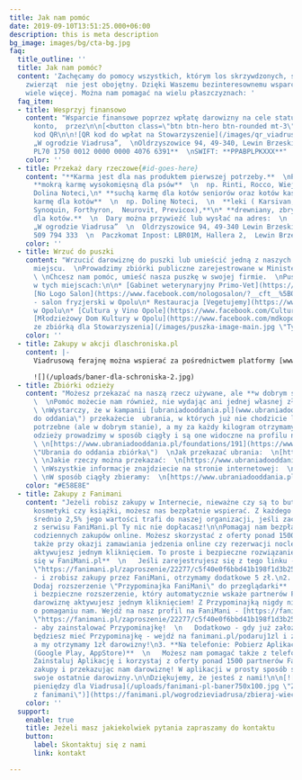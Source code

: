```yaml
---
title: Jak nam pomóc
date: 2019-09-10T13:51:25.000+06:00
description: this is meta description
bg_image: images/bg/cta-bg.jpg
faq:
  title_outline: ''
  title: Jak nam pomóc?
  content: 'Zachęcamy do pomocy wszystkich, którym los skrzywdzonych, starych i chorych
    zwierząt  nie jest obojętny. Dzięki Waszemu bezinteresownemu wsparciu możemy o
    wiele więcej. Można nam pomagać na wielu płaszczyznach: '
  faq_item:
  - title: Wesprzyj finansowo
    content: "Wsparcie finansowe poprzez wpłatę darowizny na cele statutowe na nasze
      konto,  przez\n\n[<button class=\"btn btn-hero btn-rounded mt-3\"> PayPal </button>](https://www.paypal.com/donate/?cmd=_s-xclick&hosted_button_id=DRHY6HS3CYW6Y&fbclid=IwAR1T6jsV6hjK87leQ7tkEPl3m_o6gPCTFEC4Lvxm6A-T7PedRIQ-cDEKqvk)\n\nlub
      kod QR\n\n![QR kod do wpłat na Stowarzyszenie](/images/qr_viadrus.png)  \nStowarzyszenie
      „W ogrodzie Viadrusa”,  \nOldrzyszowice 94, 49-340, Lewin Brzeski,  \nNIP **7471908079
      PL70 1750 0012 0000 0000 4076 6391**  \nSWIFT: **PPABPLPKXXX**"
    color: ''
  - title: Przekaż dary rzeczowe{#id-goes-here}
    content: "**Karma jest dla nas produktem pierwszej potrzeby.**  \nProsimy o:\n\n*
      **mokrą karmę wysokomięsną dla psów**  \n  np. Rinti, Rocco, Wiejska Zagroda,
      Dolina Noteci,\n* **suchą karmę dla kotów seniorów oraz kotów kastratów, mokrą
      karmę dla kotów**  \n  np. Dolinę Noteci,  \n  **leki ( Karsivan, Sizarol lub
      Synoquin, Forthyron,  Neurovit, Previcox),**\n* **drewniany, zbrylający żwirek
      dla kotów.**  \n  Dary można przywieźć lub wysłać na adres:  \n  Stowarzyszenie
      „W ogrodzie Viadrusa”  \n  Oldrzyszowice 94, 49-340 Lewin Brzeski  \n  tel.
      509 794 333  \n  Paczkomat Inpost: LBR01M, Hallera 2,  Lewin Brzeski"
    color: ''
  - title: Wrzuć do puszki
    content: "Wrzucić darowiznę do puszki lub umieścić jedną z naszych puszek w jakimś
      miejscu.  \nProwadzimy zbiórki publiczne zarejestrowane w Ministerstwie Cyfryzacji.
      \ \nChcesz nam pomóc, umieść nasza puszkę w swojej firmie.  \nPuszki można znaleźć
      w tych miejscach:\n\n* [Gabinet weterynaryjny Primo-Vet](https://www.facebook.com/Gabinet-weterynaryjny-Primo-Vet-109353447525607/?__cft__%5B0%5D=AZVjJEh3edlpgtzqtHy0D42aINoEguH-EMOF7zPucci2pSoGSrLfZ5u-sHJDslT9MBXmKbFXKyj6MnW8JbMPz22DKCC21L4tbjG9MczXVEHfkxe33_Z43w-T_UhrTudtzbzy3RNgj1VOsvP2fyLC2PjXNAQ8UUYMBhzi0qU9arjXHz1KwqQUIrKfHcpIEdYBRLl2kAEclmWCW5cWw1vRSU1sfCGaUhTWSLab8An8Z0lbMQ&__tn__=kK-R)\n\n![](/uploads/primovet-1.jpg)\n\n*
      [No Logo Salon](https://www.facebook.com/nologosalon/?__cft__%5B0%5D=AZVG4ikw480vJzQFgU4mATr3vxdtWby8sJ2b3gesm_o5Gs0mClrTulsVpDbgdI3mzTgc-YibitWp7bm5QNb0v1CoLme38f1LNqFG9S27bYhWVUL_b9IbwZWyvs72jGRZXUXxNscSALoLznjuAQ4gz53_emm_RM_L8cTfQ57pg8IfbysulUxSP9L-MvWO570mjQM&__tn__=kK-R)
      - salon fryzjerski w Opolu\n* Restauracja [Vegetujemy](https://www.facebook.com/Vegetujemy-100657668485835/?__cft__%5B0%5D=AZXtI1jqEcW5ZqPge23IEsihicNF4mcQCZ4aYXrW_PrW81lJmdyKncmxy0Aa6lUlh6owY9kqJk3IhIlvm-7L0-z8PDY25e6uIp_4jIpW6cd-QzJAXRr4RlTvj-9xG2Q1vJ1gkEb8DLlVLKkMkX3lilmOwkW-CvK91UzFDCu1cFIUoSWJlvZmTIAsxy8_YVm0Rdk&__tn__=kK-R)
      w Opolu\n* [Cultura y Vino Opole](https://www.facebook.com/CulturaYVinoOpole/?__cft__%5B0%5D=AZXljjxpcMIw3CqA7rrXXlf4HqDB0sLOAk1PBcAfaHuRZ-ITxVR4LQ5qGef67aBayvJ2iGZPO_nVeGj5QX5Z9zvqxUVpZz09yATPWIRxaOtYwzw3PpcD91c2RN28YTfNufPlfqQK6aKCHHT-osGllzR8-I4hwA1d5hsuX079sNgh-oyIKqCIHUmitnLjtpG2_Ys&__tn__=kK-R)\n*
      [Młodzieżowy Dom Kultury w Opolu](https://www.facebook.com/mdkopole/?__cft__%5B0%5D=AZWw69W8mqehwxIBFW-mSD4OBUsohnfbOLtEpGsmBsAnIwyvSQNSAqywLj7OjqR5ITG9Q9gUzmeWm1nhlJq0JWvZ7dCV-6lyz_Fsy8XAj2yTUkiE2zWpyvzPVOauF4gCXRXBhl-nha-1uUUOPFouZvOlPY0sa1b8Wvybi2tfoVRZZ-aP7wFr7a8oRTVIiyzcPKA&__tn__=kK-R)\n\n![Puszka
      ze zbiórką dla Stowarzyszenia](/images/puszka-image-main.jpg \"Tytuł zdjęcia\")"
    color: ''
  - title: Zakupy w akcji dlaschroniska.pl
    content: |-
      Viadrusową ferajnę można wspierać za pośrednictwem platformy [www.dlaschroniska.pl.](http://www.dlaschroniska.pl/?fbclid=IwAR0Kftyn9cHhWaWgbZ1w5q8hEsjzGctBDA-9M2rclF9LmGxNJvHhk7H2F4U) Zasada jest prosta, możesz kupić jeden lub kilka produktów z listy naszych potrzeb, umieszczonej w serwisie np. puszkę dla psa lub kota, preparat przeciwpchelny czy tez witaminki, a my raz w miesiącu otrzymamy paczkę na adres hospicjum (jeśli łączna wartość produktów zebranych przez wszystkie zwierzaki wyniesie min. 500 zł).

      ![](/uploads/baner-dla-schroniska-2.jpg)
  - title: Zbiórki odzieży
    content: "Możesz przekazać na naszą rzecz używane, ale **w dobrym stanie,** ubrania.
      \  \nPomóc możecie nam również, nie wydając ani jednej własnej złotówki. Jak?
      \ \nWystarczy, że w kampanii [ubraniadooddania.pl](www.ubraniadooddania.pl \"Ubrania
      do oddania\") przekażecie  ubrania, w których już nie chodzicie lub nie są Wam
      potrzebne (ale w dobrym stanie), a my za każdy kilogram otrzymamy 1 zł. Zbiórki
      odzieży prowadzimy w sposób ciągły i są one widoczne na profilu naszej organizacji:
      \ \n[https://www.ubraniadooddania.pl/foundations/191](https://www.ubraniadooddania.pl/foundations/191
      \"Ubrania do oddania zbiórka\")  \nJak przekazać ubrania:  \n[https://www.ubraniadooddania.pl/.../jak-przekazac-darowizne](https://www.ubraniadooddania.pl/.../jak-przekazac-darowizne)
      \ \nJakie rzeczy można przekazać:  \n[https://www.ubraniadooddania.pl/.../jakie-rzeczy-mozesz...](https://www.ubraniadooddania.pl/.../jakie-rzeczy-mozesz...)
      \ \nWszystkie informacje znajdziecie na stronie internetowej:  \n[https://www.ubraniadooddania.pl/campaigns/718](https://www.ubraniadooddania.pl/campaigns/718)
      \ \nW sposób ciągły zbieramy:  \n[https://www.ubraniadooddania.pl/foundations/191](https://www.ubraniadooddania.pl/foundations/191)"
    color: "#E58E8E"
  - title: Zakupy z Fanimani
    content: "Jeżeli robisz zakupy w Internecie, nieważne czy są to buty, elektronika,
      kosmetyki czy książki, możesz nas bezpłatnie wspierać. Z każdego Twojego zakupu
      średnio 2,5% jego wartości trafi do naszej organizacji, jeśli zaczniesz korzystać
      z serwisu FaniMani.pl Ty nic nie dopłacasz!\n\nPomagaj nam bezpłatnie przy okazji
      codziennych zakupów online. Możesz skorzystać z oferty ponad 1500 sklepów, a
      także przy okazji zamawiania jedzenia online czy rezerwacji noclegów.\n\nDarowiznę
      aktywujesz jednym kliknięciem. To proste i bezpieczne rozwiązanie.\n\n1. **Zarejestruj
      się w FaniMani.pl**  \n   Jeśli zarejestrujesz się z tego linku - [https://fanimani.pl/zaproszenie/22277/c5f40e0f6bbd41b198f1d3b256924de9/](https://fanimani.pl/zaproszenie/22277/c5f40e0f6bbd41b198f1d3b256924de9/
      \"https://fanimani.pl/zaproszenie/22277/c5f40e0f6bbd41b198f1d3b256924de9/\")
      - i zrobisz zakupy przez FaniMani, otrzymamy dodatkowe 5 zł.\n2. **Na komputerze:
      Dodaj rozszerzenie \"Przypominajka FaniMani\" do przeglądarki**  \n   To proste
      i bezpieczne rozszerzenie, który automatycznie wskaże partnerów FaniMani, a
      darowiznę aktywujesz jednym kliknięciem! Z Przypominajką nigdy nie zapomnisz
      o pomaganiu nam. Wejdź na nasz profil na FaniMani - [https://fanimani.pl/wogrodzieviadrusa/](https://fanimani.pl/zaproszenie/22277/c5f40e0f6bbd41b198f1d3b256924de9/
      \"https://fanimani.pl/zaproszenie/22277/c5f40e0f6bbd41b198f1d3b256924de9/\")
      - aby zainstalować Przypominajkę!  \n   Dodatkowo - gdy już założysz konto i
      będziesz mieć Przypominajkę - wejdź na fanimani.pl/podaruj1zl i zaloguj się,
      a my otrzymamy 1zł darowizny!\n3. **Na telefonie: Pobierz Aplikację FaniMani
      (Google Play, AppStore)**  \n   Możesz nam pomagać także z telefonem w dłoni!
      Zainstaluj Aplikację i korzystaj z oferty ponad 1500 partnerów FaniMani, robiąc
      zakupy i przekazując nam darowiznę! W aplikacji w prosty sposób sprawdzisz również
      swoje ostatnie darowizny.\n\nDziękujemy, że jesteś z nami!\n\n[![Baner na zbiórkę
      pieniędzy dla Viadrusa](/uploads/fanimani-pl-baner750x100.jpg \"Zbieraj pieniądze
      z fanimani\")](https://fanimani.pl/wogrodzieviadrusa/zbieraj-wiecej/www/)"
    color: ''
  support:
    enable: true
    title: Jeżeli masz jakiekolwiek pytania zapraszamy do kontaktu
    button:
      label: Skontaktuj się z nami
      link: kontakt

---
```

